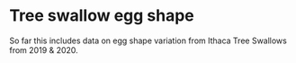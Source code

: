 # Tree swallow egg shape

So far this includes data on egg shape variation from Ithaca Tree Swallows from 2019 & 2020.
